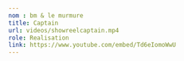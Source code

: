 ```yaml
---
nom : bm & le murmure
title: Captain
url: videos/showreelcaptain.mp4
role: Realisation
link: https://www.youtube.com/embed/Td6eIomoWwU
---
```

